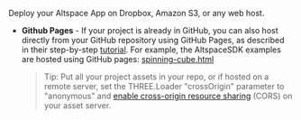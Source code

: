 Deploy your Altspace App on Dropbox, Amazon S3, or any web host.  

* **Github Pages** - If your project is already in GitHub, you can also host directly from your GitHub repository using GitHub Pages, as described in their step-by-step [tutorial](https://pages.github.com/).  For example, the AltspaceSDK examples are hosted using GitHub pages: [spinning-cube.html](http://altspacevr.github.io/AltspaceSDK/examples/spinning-cube.html)

  > Tip: Put all your project assets in your repo, or if hosted on a remote server, set the THREE.Loader "crossOrigin" parameter to "anonymous" and [enable cross-origin resource sharing](http://enable-cors.org/) (CORS) on your asset server.